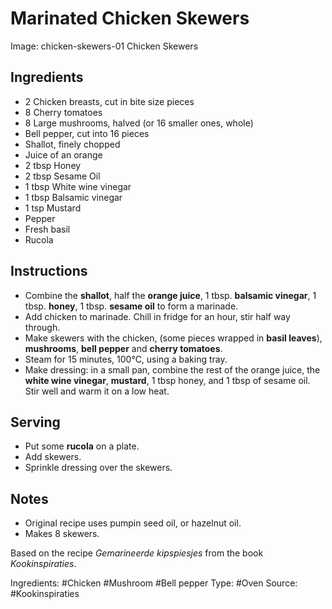 # Marinated Chicken Skewers

Image: chicken-skewers-01 Chicken Skewers

## Ingredients

* 2 Chicken breasts, cut in bite size pieces
* 8 Cherry tomatoes
* 8 Large mushrooms, halved (or 16 smaller ones, whole)
* Bell pepper, cut into 16 pieces
* Shallot, finely chopped
* Juice of an orange
* 2 tbsp Honey
* 2 tbsp Sesame Oil
* 1 tbsp White wine vinegar
* 1 tbsp Balsamic vinegar
* 1 tsp Mustard
* Pepper
* Fresh basil
* Rucola


## Instructions

* Combine the **shallot**, half the **orange juice**, 1 tbsp. **balsamic
  vinegar**, 1 tbsp. **honey**, 1 tbsp. **sesame oil** to form a marinade.
* Add chicken to marinade. Chill in fridge for an hour, stir half way through.
* Make skewers with the chicken, (some pieces wrapped in **basil leaves**),
  **mushrooms**, **bell pepper** and **cherry tomatoes**.
* Steam for 15 minutes, 100&deg;C, using a baking tray.
* Make dressing: in a small pan, combine the rest of the orange juice, 
  the **white wine vinegar**, **mustard**, 1 tbsp honey, and 1 tbsp of
  sesame oil. Stir well and warm it on a low heat.

## Serving
* Put some **rucola** on a plate.
* Add skewers.
* Sprinkle dressing over the skewers.

## Notes
* Original recipe uses pumpin seed oil, or hazelnut oil.
* Makes 8 skewers.

Based on the recipe *Gemarineerde kipspiesjes*
from the book *Kookinspiraties*.

Ingredients: #Chicken #Mushroom #Bell pepper
Type: #Oven
Source: #Kookinspiraties
